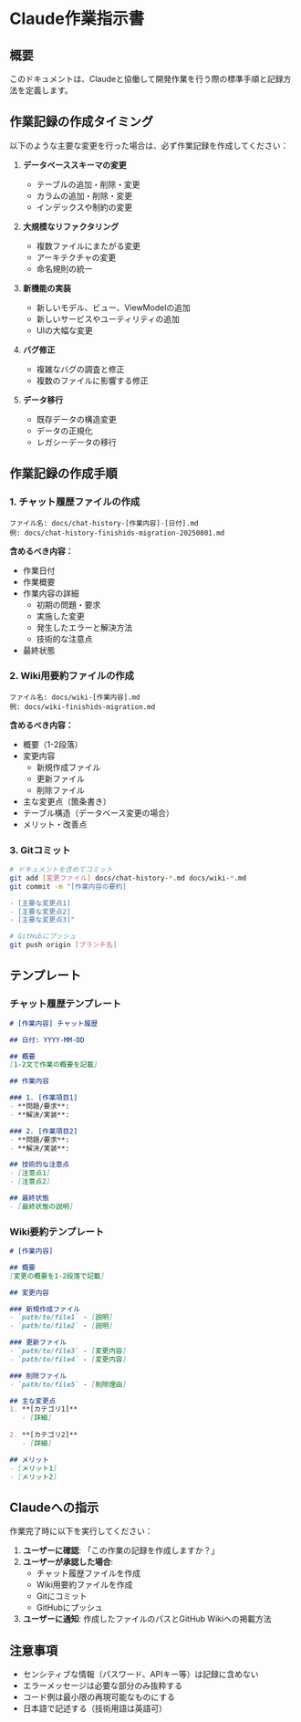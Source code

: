 # Claude作業指示書

## 概要
このドキュメントは、Claudeと協働して開発作業を行う際の標準手順と記録方法を定義します。

## 作業記録の作成タイミング

以下のような主要な変更を行った場合は、必ず作業記録を作成してください：

1. **データベーススキーマの変更**
   - テーブルの追加・削除・変更
   - カラムの追加・削除・変更
   - インデックスや制約の変更

2. **大規模なリファクタリング**
   - 複数ファイルにまたがる変更
   - アーキテクチャの変更
   - 命名規則の統一

3. **新機能の実装**
   - 新しいモデル、ビュー、ViewModelの追加
   - 新しいサービスやユーティリティの追加
   - UIの大幅な変更

4. **バグ修正**
   - 複雑なバグの調査と修正
   - 複数のファイルに影響する修正

5. **データ移行**
   - 既存データの構造変更
   - データの正規化
   - レガシーデータの移行

## 作業記録の作成手順

### 1. チャット履歴ファイルの作成

```
ファイル名: docs/chat-history-[作業内容]-[日付].md
例: docs/chat-history-finishids-migration-20250801.md
```

**含めるべき内容：**
- 作業日付
- 作業概要
- 作業内容の詳細
  - 初期の問題・要求
  - 実施した変更
  - 発生したエラーと解決方法
  - 技術的な注意点
- 最終状態

### 2. Wiki用要約ファイルの作成

```
ファイル名: docs/wiki-[作業内容].md
例: docs/wiki-finishids-migration.md
```

**含めるべき内容：**
- 概要（1-2段落）
- 変更内容
  - 新規作成ファイル
  - 更新ファイル
  - 削除ファイル
- 主な変更点（箇条書き）
- テーブル構造（データベース変更の場合）
- メリット・改善点

### 3. Gitコミット

```bash
# ドキュメントを含めてコミット
git add [変更ファイル] docs/chat-history-*.md docs/wiki-*.md
git commit -m "[作業内容の要約]

- [主要な変更点1]
- [主要な変更点2]
- [主要な変更点3]"

# GitHubにプッシュ
git push origin [ブランチ名]
```

## テンプレート

### チャット履歴テンプレート

```markdown
# [作業内容] チャット履歴

## 日付: YYYY-MM-DD

## 概要
[1-2文で作業の概要を記載]

## 作業内容

### 1. [作業項目1]
- **問題/要求**: 
- **解決/実装**: 

### 2. [作業項目2]
- **問題/要求**: 
- **解決/実装**: 

## 技術的な注意点
- [注意点1]
- [注意点2]

## 最終状態
- [最終状態の説明]
```

### Wiki要約テンプレート

```markdown
# [作業内容]

## 概要
[変更の概要を1-2段落で記載]

## 変更内容

### 新規作成ファイル
- `path/to/file1` - [説明]
- `path/to/file2` - [説明]

### 更新ファイル
- `path/to/file3` - [変更内容]
- `path/to/file4` - [変更内容]

### 削除ファイル
- `path/to/file5` - [削除理由]

## 主な変更点
1. **[カテゴリ1]**
   - [詳細]
   
2. **[カテゴリ2]**
   - [詳細]

## メリット
- [メリット1]
- [メリット2]
```

## Claudeへの指示

作業完了時に以下を実行してください：

1. **ユーザーに確認**: 「この作業の記録を作成しますか？」
2. **ユーザーが承認した場合**:
   - チャット履歴ファイルを作成
   - Wiki用要約ファイルを作成
   - Gitにコミット
   - GitHubにプッシュ
3. **ユーザーに通知**: 作成したファイルのパスとGitHub Wikiへの掲載方法

## 注意事項

- センシティブな情報（パスワード、APIキー等）は記録に含めない
- エラーメッセージは必要な部分のみ抜粋する
- コード例は最小限の再現可能なものにする
- 日本語で記述する（技術用語は英語可）
